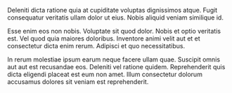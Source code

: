 Deleniti dicta ratione quia at cupiditate voluptas dignissimos atque. Fugit consequatur veritatis ullam dolor ut eius. Nobis aliquid veniam similique id.
 Esse enim eos non nobis. Voluptate sit quod dolor. Nobis et optio veritatis est. Vel quod quia maiores doloribus. Inventore animi velit aut et et consectetur dicta enim rerum. Adipisci et quo necessitatibus.
 In rerum molestiae ipsum earum neque facere ullam quae. Suscipit omnis aut aut est recusandae eos. Deleniti vel ratione quidem. Reprehenderit quis dicta eligendi placeat est eum non amet. Illum consectetur dolorum accusamus dolores sit veniam est reprehenderit.